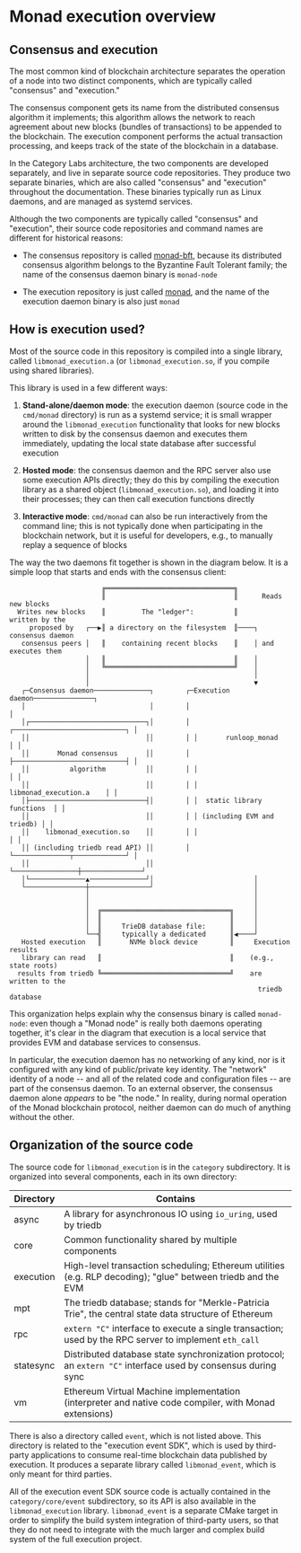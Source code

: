 # Monad execution overview

## Consensus and execution

The most common kind of blockchain architecture separates the operation of a
node into two distinct components, which are typically called "consensus" and
"execution."

The consensus component gets its name from the distributed consensus algorithm
it implements; this algorithm allows the network to reach agreement about new
blocks (bundles of transactions) to be appended to the blockchain. The
execution component performs the actual transaction processing, and keeps
track of the state of the blockchain in a database.

In the Category Labs architecture, the two components are developed
separately, and live in separate source code repositories. They produce
two separate binaries, which are also called "consensus" and "execution"
throughout the documentation. These binaries typically run as Linux daemons,
and are managed as systemd services.

Although the two components are typically called "consensus" and "execution",
their source code repositories and command names are different for historical
reasons:

- The consensus repository is called [monad-bft](https://github.com/category-labs/monad-bft),
  because its distributed consensus algorithm belongs to the Byzantine Fault
  Tolerant family; the name of the consensus daemon binary is `monad-node`

- The execution repository is just called [monad](https://github.com/category-labs/monad),
  and the name of the execution daemon binary is also just `monad`

## How is execution used?

Most of the source code in this repository is compiled into a single library,
called `libmonad_execution.a` (or `libmonad_execution.so`, if you compile
using shared libraries).

This library is used in a few different ways:

1. **Stand-alone/daemon mode**: the execution daemon (source code in the
   `cmd/monad` directory) is run as a systemd service; it is small
   wrapper around the `libmonad_execution` functionality that looks for
   new blocks written to disk by the consensus daemon and executes them
   immediately, updating the local state database after successful execution

2. **Hosted mode**: the consensus daemon and the RPC server also use some
   execution APIs directly; they do this by compiling the execution library
   as a shared object (`libmonad_execution.so`), and loading it into their
   processes; they can then call execution functions directly

3. **Interactive mode**: `cmd/monad` can also be run interactively from the
   command line; this is not typically done when participating in the
   blockchain network, but it is useful for developers, e.g., to manually
   replay a sequence of blocks

The way the two daemons fit together is shown in the diagram below. It is
a simple loop that starts and ends with the consensus client:

```
                       ╔════════════════════════════════╗
                       ║                                ║      Reads new blocks
  Writes new blocks    ║         The "ledger":          ║       written by the
     proposed by   ┌──▶║ a directory on the filesystem  ║────┐ consensus daemon
   consensus peers │   ║    containing recent blocks    ║    │ and executes them
                   │   ║                                ║    │
                   │   ╚════════════════════════════════╝    │
                   │                                         │
                   │                                         ▼
   ┌─Consensus daemon──────────────┐        ┌─Execution daemon───────────────┐
   │                               │        │                                │
   │┌─────────────────────────────┐│        │ ┌────────────────────────────┐ │
   ││                             ││        │ │       runloop_monad        │ │
   ││       Monad consensus       ││        │ ├────────────────────────────┤ │
   ││          algorithm          ││        │ │                            │ │
   ││                             ││        │ │    libmonad_execution.a    │ │
   │├─────────────────────────────┤│        │ │  static library functions  │ │
   ││                             ││        │ │ (including EVM and triedb) │ │
   ││    libmonad_execution.so    ││        │ │                            │ │
   ││ (including triedb read API) ││        │ └──────────────┬─────────────┘ │
   ││                             ││        └────────────────┼───────────────┘
   │└──────────────▲──────────────┘│                         │
   └───────────────┼───────────────┘                         │
                   │                                         │
                   │                                         │
                   │  ╔════════════════════════════════╗     │
                   │  ║                                ║     │
                   │  ║     TrieDB database file:      ║     │
                   └──╣     typically a dedicated      ║◀────┘
   Hosted execution   ║       NVMe block device        ║     Execution results
   library can read   ║                                ║    (e.g., state roots)
  results from triedb ╚════════════════════════════════╝    are written to the
                                                              triedb database
```

This organization helps explain why the consensus binary is called
`monad-node`: even though a "Monad node" is really both daemons operating
together, it's clear in the diagram that execution is a local service that
provides EVM and database services to consensus.

In particular, the execution daemon has no networking of any kind, nor is it
configured with any kind of public/private key identity. The "network" identity
of a node -- and all of the related code and configuration files -- are part
of the consensus daemon. To an external observer, the consensus daemon alone
_appears_ to be "the node." In reality, during normal operation of the Monad
blockchain protocol, neither daemon can do much of anything without the other.

## Organization of the source code

The source code for `libmonad_execution` is in the `category` subdirectory.
It is organized into several components, each in its own directory:

| Directory | Contains |
| --------- | -------- |
| async     | A library for asynchronous IO using `io_uring`, used by triedb                                               |
| core      | Common functionality shared by multiple components                                                           |
| execution | High-level transaction scheduling; Ethereum utilities (e.g. RLP decoding); "glue" between triedb and the EVM |
| mpt       | The triedb database; stands for "Merkle-Patricia Trie", the central state data structure of Ethereum         |
| rpc       | `extern "C"` interface to execute a single transaction; used by the RPC server to implement `eth_call`       |
| statesync | Distributed database state synchronization protocol; an `extern "C"` interface used by consensus during sync |
| vm        | Ethereum Virtual Machine implementation (interpreter and native code compiler, with Monad extensions)        |

There is also a directory called `event`, which is not listed above. This
directory is related to the "execution event SDK", which is used by third-party
applications to consume real-time blockchain data published by execution. It
produces a separate library called `libmonad_event`, which is only meant for
third parties.

All of the execution event SDK source code is actually contained in the
`category/core/event` subdirectory, so its API is also available in the
`libmonad_execution` library. `libmonad_event` is a separate CMake target in
order to simplify the build system integration of third-party users, so that
they do not need to integrate with the much larger and complex build system
of the full execution project.
